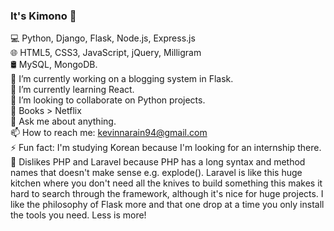 ### It's Kimono 👋

💻  Python, Django, Flask, Node.js, Express.js
<br>
🌐  HTML5, CSS3, JavaScript, jQuery, Milligram
<br>
🛢   MySQL, MongoDB.
<br>
🔭 I’m currently working on a blogging system in Flask.
<br>
🌱 I’m currently learning React.
<br>
👯 I’m looking to collaborate on Python projects.
<br>
🤔 Books > Netflix
<br>
💬 Ask me about anything.
<br>
📫 How to reach me: kevinnarain94@gmail.com
<br>
⚡ Fun fact: I'm studying Korean because I'm looking for an internship there.
<br>
🤢 Dislikes PHP and Laravel because PHP has a long syntax and method names that doesn't make sense e.g. explode(). Laravel is like this huge kitchen where you don't need all the knives to build something this makes it hard to search through the framework, although it's nice for huge projects. I like the philosophy of Flask more and that one drop at a time you only install the tools you need. Less is more!

